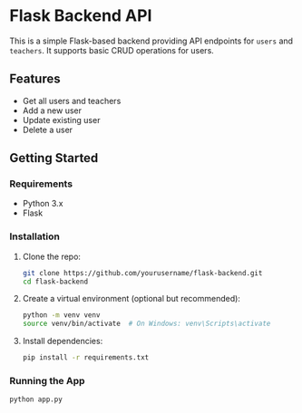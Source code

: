 # Flask Backend API

This is a simple Flask-based backend providing API endpoints for `users` and `teachers`. It supports basic CRUD operations for users.

## Features

- Get all users and teachers
- Add a new user
- Update existing user
- Delete a user

## Getting Started

### Requirements

- Python 3.x
- Flask

### Installation

1. Clone the repo:
    ```bash
    git clone https://github.com/yourusername/flask-backend.git
    cd flask-backend
    ```

2. Create a virtual environment (optional but recommended):
    ```bash
    python -m venv venv
    source venv/bin/activate  # On Windows: venv\Scripts\activate
    ```

3. Install dependencies:
    ```bash
    pip install -r requirements.txt
    ```

### Running the App

```bash
python app.py
